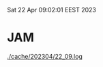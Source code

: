 Sat 22 Apr 09:02:01 EEST 2023
# JAM
<a href='./cache/202304/22_09.log'>./cache/202304/22_09.log</a>
